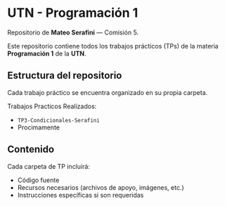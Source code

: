 # UTN - Programación 1

Repositorio de **Mateo Serafini** — Comisión 5.

Este repositorio contiene todos los trabajos prácticos (TPs) de la materia **Programación 1** de la **UTN**.

## Estructura del repositorio

Cada trabajo práctico se encuentra organizado en su propia carpeta.

Trabajos Practicos Realizados:
- `TP3-Condicionales-Serafini`
- Procimamente

## Contenido

Cada carpeta de TP incluirá:
- Código fuente
- Recursos necesarios (archivos de apoyo, imágenes, etc.)
- Instrucciones específicas si son requeridas
